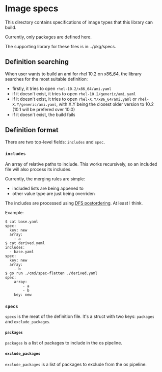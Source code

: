 # Image specs
This directory contains specifications of image types that this library can build.

Currently, only packages are defined here.

The supporting library for these files is in ../pkg/specs.

## Definition searching
When user wants to build an ami for rhel 10.2 on x86_64, the library searches for the most suitable definition:

- firstly, it tries to open `rhel-10.2/x86_64/ami.yaml`
- if it doesn't exist, it tries to open `rhel-10.2/generic/ami.yaml`
- if it doesn't exist, it tries to open `rhel-X.Y/x86_64/ami.yaml` or `rhel-X.Y/generic/ami.yaml`, with X.Y being the closest older version to 10.2 (10.1 will be prefered over 10.0)
- if it doesn't exist, the build fails

## Definition format

There are two top-level fields: `includes` and `spec`.

### `includes`
An array of relative paths to include. This works recursively, so an included file will also process its includes.

Currently, the merging rules are simple:
- included lists are being appened to
- other value type are just being overriden

The includes are processed using [DFS postordering](https://en.wikipedia.org/wiki/Depth-first_search#Vertex_orderings). At least I think.

Example:
```console
$ cat base.yaml
spec:
  key: new
  array:
    - a
$ cat derived.yaml
includes:
  - base.yaml
spec:
  key: new
  array:
    - b
$ go run ./cmd/spec-flatten ./derived.yaml
spec:
    array:
        - a
        - b
    key: new
```
### `specs`
`specs` is the meat of the definition file. It's a struct with two keys: `packages` and `exclude_packages`.

#### `packages`
`packages` is a list of packages to include in the os pipeline.

#### `exclude_packages`
`exclude_packages` is a list of packages to exclude from the os pipeline.

